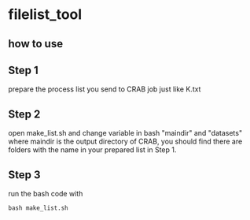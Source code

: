# filelist_tool

## how to use
## Step 1

prepare the process list you send to CRAB job just like K.txt

## Step 2
open make_list.sh and change variable in bash "maindir" and "datasets"
where maindir is the output directory of CRAB, you should find there are folders with the name in your prepared list in Step 1.

## Step 3 
run the bash code with

	bash make_list.sh